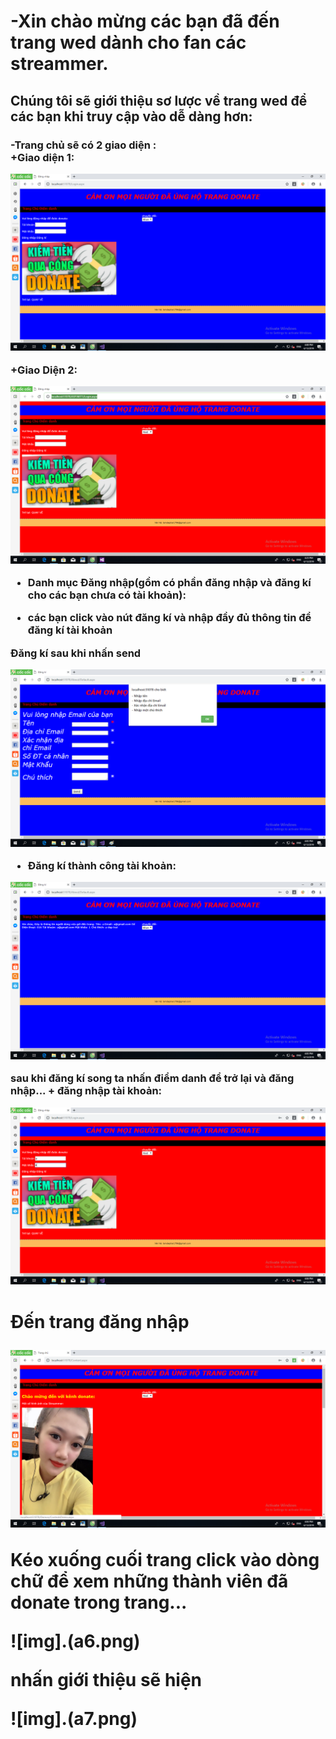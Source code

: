 <h1>-Xin chào mừng các bạn đã đến trang wed dành cho fan các streammer.</h1>
<h2>Chúng tôi sẽ giới thiệu sơ lược về trang wed để các bạn khi truy cập vào dễ dàng hơn: </h2>
<h3> -Trang chủ sẽ có 2 giao diện :<br>
  +Giao diện 1:
  
  ![img](Untitled.png)
  
+Giao Diện 2:

  ![img](d1.png)
  
 - Danh mục Đăng nhập(gồm có phần đăng nhập và đăng kí cho các bạn chưa có tài khoản):<br>
  + các bạn click vào nút đăng kí và nhập đầy đủ thông tin để đăng kí tài khoản <br>
 
 Đăng kí sau khi nhấn send <br>
  
  ![img](Untitled2.png)
  
  
  
  
  + Đăng kí thành công tài khoản:<br>
  
  ![img](Untitled3.png)
  
  sau khi đăng kí song ta nhấn điểm danh để trở lại và đăng nhập...
    + đăng nhập tài khoản: <br>
    
   ![img](a1.png)
    
   <h1>Đến trang đăng nhập <br>
  
  ![img](a2.png)
  
  Kéo xuống cuối trang click vào dòng chữ để xem những thành viên đã donate trong trang...<br>
  
  ![img].(a6.png)
  
   nhấn giới thiệu sẽ hiện 
   
   ![img].(a7.png)
    
  
 
  
